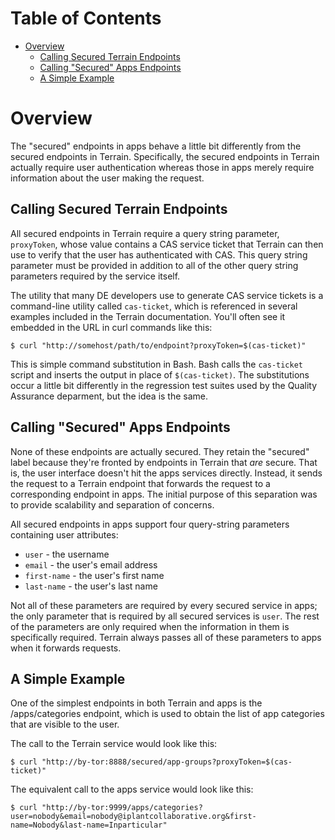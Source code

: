 # Table of Contents

* [Overview](#overview)
    * [Calling Secured Terrain Endpoints](#calling-secured-terrain-endpoints)
    * [Calling "Secured" Apps Endpoints](#calling-secured-apps-endpoints)
    * [A Simple Example](#a-simple-example)

# Overview

The "secured" endpoints in apps behave a little bit differently from the
secured endpoints in Terrain. Specifically, the secured endpoints in Terrain
actually require user authentication whereas those in apps merely require
information about the user making the request.

## Calling Secured Terrain Endpoints

All secured endpoints in Terrain require a query string parameter, `proxyToken`,
whose value contains a CAS service ticket that Terrain can then use to verify
that the user has authenticated with CAS. This query string parameter must be
provided in addition to all of the other query string parameters required by the
service itself.

The utility that many DE developers use to generate CAS service tickets is a
command-line utility called `cas-ticket`, which is referenced in several
examples included in the Terrain documentation. You'll often see it embedded in
the URL in curl commands like this:

```
$ curl "http://somehost/path/to/endpoint?proxyToken=$(cas-ticket)"
```

This is simple command substitution in Bash. Bash calls the `cas-ticket` script
and inserts the output in place of `$(cas-ticket)`. The substitutions occur a
little bit differently in the regression test suites used by the Quality
Assurance deparment, but the idea is the same.

## Calling "Secured" Apps Endpoints

None of these endpoints are actually secured. They retain the "secured" label
because they're fronted by endpoints in Terrain that _are_ secure. That is, the
user interface doesn't hit the apps services directly. Instead, it sends
the request to a Terrain endpoint that forwards the request to a corresponding
endpoint in apps. The initial purpose of this separation was to provide
scalability and separation of concerns.

All secured endpoints in apps support four query-string parameters
containing user attributes:

* `user` - the username
* `email` - the user's email address
* `first-name` - the user's first name
* `last-name` - the user's last name

Not all of these parameters are required by every secured service in apps;
the only parameter that is required by all secured services is `user`. The rest
of the parameters are only required when the information in them is specifically
required. Terrain always passes all of these parameters to apps when it
forwards requests.

## A Simple Example

One of the simplest endpoints in both Terrain and apps is the /apps/categories endpoint, which
is used to obtain the list of app categories that are visible to the user.

The call to the Terrain service would look like this:

```
$ curl "http://by-tor:8888/secured/app-groups?proxyToken=$(cas-ticket)"
```

The equivalent call to the apps service would look like this:

```
$ curl "http://by-tor:9999/apps/categories?user=nobody&email=nobody@iplantcollaborative.org&first-name=Nobody&last-name=Inparticular"
```
